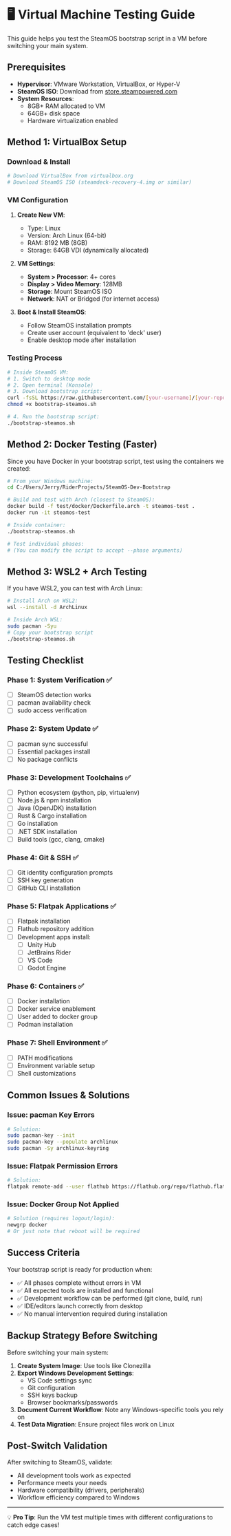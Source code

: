 # 🖥️ Virtual Machine Testing Guide

This guide helps you test the SteamOS bootstrap script in a VM before switching your main system.

## Prerequisites

- **Hypervisor**: VMware Workstation, VirtualBox, or Hyper-V
- **SteamOS ISO**: Download from [store.steampowered.com](https://store.steampowered.com/steamos)
- **System Resources**: 
  - 8GB+ RAM allocated to VM
  - 64GB+ disk space
  - Hardware virtualization enabled

## Method 1: VirtualBox Setup

### Download & Install
```bash
# Download VirtualBox from virtualbox.org
# Download SteamOS ISO (steamdeck-recovery-4.img or similar)
```

### VM Configuration
1. **Create New VM**:
   - Type: Linux
   - Version: Arch Linux (64-bit)
   - RAM: 8192 MB (8GB)
   - Storage: 64GB VDI (dynamically allocated)

2. **VM Settings**:
   - **System > Processor**: 4+ cores
   - **Display > Video Memory**: 128MB
   - **Storage**: Mount SteamOS ISO
   - **Network**: NAT or Bridged (for internet access)

3. **Boot & Install SteamOS**:
   - Follow SteamOS installation prompts
   - Create user account (equivalent to 'deck' user)
   - Enable desktop mode after installation

### Testing Process
```bash
# Inside SteamOS VM:
# 1. Switch to desktop mode
# 2. Open terminal (Konsole)
# 3. Download bootstrap script:
curl -fsSL https://raw.githubusercontent.com/[your-username]/[your-repo]/main/bootstrap-steamos.sh -o bootstrap-steamos.sh
chmod +x bootstrap-steamos.sh

# 4. Run the bootstrap script:
./bootstrap-steamos.sh
```

## Method 2: Docker Testing (Faster)

Since you have Docker in your bootstrap script, test using the containers we created:

```bash
# From your Windows machine:
cd C:/Users/Jerry/RiderProjects/SteamOS-Dev-Bootstrap

# Build and test with Arch (closest to SteamOS):
docker build -f test/docker/Dockerfile.arch -t steamos-test .
docker run -it steamos-test

# Inside container:
./bootstrap-steamos.sh

# Test individual phases:
# (You can modify the script to accept --phase arguments)
```

## Method 3: WSL2 + Arch Testing

If you have WSL2, you can test with Arch Linux:

```bash
# Install Arch on WSL2:
wsl --install -d ArchLinux

# Inside Arch WSL:
sudo pacman -Syu
# Copy your bootstrap script
./bootstrap-steamos.sh
```

## Testing Checklist

### Phase 1: System Verification ✅
- [ ] SteamOS detection works
- [ ] pacman availability check
- [ ] sudo access verification

### Phase 2: System Update ✅
- [ ] pacman sync successful  
- [ ] Essential packages install
- [ ] No package conflicts

### Phase 3: Development Toolchains ✅
- [ ] Python ecosystem (python, pip, virtualenv)
- [ ] Node.js & npm installation
- [ ] Java (OpenJDK) installation
- [ ] Rust & Cargo installation  
- [ ] Go installation
- [ ] .NET SDK installation
- [ ] Build tools (gcc, clang, cmake)

### Phase 4: Git & SSH ✅
- [ ] Git identity configuration prompts
- [ ] SSH key generation
- [ ] GitHub CLI installation

### Phase 5: Flatpak Applications ✅
- [ ] Flatpak installation
- [ ] Flathub repository addition
- [ ] Development apps install:
  - [ ] Unity Hub
  - [ ] JetBrains Rider
  - [ ] VS Code
  - [ ] Godot Engine

### Phase 6: Containers ✅
- [ ] Docker installation
- [ ] Docker service enablement
- [ ] User added to docker group
- [ ] Podman installation

### Phase 7: Shell Environment ✅
- [ ] PATH modifications
- [ ] Environment variable setup
- [ ] Shell customizations

## Common Issues & Solutions

### Issue: pacman Key Errors
```bash
# Solution:
sudo pacman-key --init
sudo pacman-key --populate archlinux
sudo pacman -Sy archlinux-keyring
```

### Issue: Flatpak Permission Errors
```bash
# Solution:
flatpak remote-add --user flathub https://flathub.org/repo/flathub.flatpakrepo
```

### Issue: Docker Group Not Applied
```bash
# Solution (requires logout/login):
newgrp docker
# Or just note that reboot will be required
```

## Success Criteria

Your bootstrap script is ready for production when:

- ✅ All phases complete without errors in VM
- ✅ All expected tools are installed and functional
- ✅ Development workflow can be performed (git clone, build, run)
- ✅ IDE/editors launch correctly from desktop
- ✅ No manual intervention required during installation

## Backup Strategy Before Switching

Before switching your main system:

1. **Create System Image**: Use tools like Clonezilla
2. **Export Windows Development Settings**: 
   - VS Code settings sync
   - Git configuration
   - SSH keys backup
   - Browser bookmarks/passwords
3. **Document Current Workflow**: Note any Windows-specific tools you rely on
4. **Test Data Migration**: Ensure project files work on Linux

## Post-Switch Validation

After switching to SteamOS, validate:
- All development tools work as expected
- Performance meets your needs  
- Hardware compatibility (drivers, peripherals)
- Workflow efficiency compared to Windows

---

💡 **Pro Tip**: Run the VM test multiple times with different configurations to catch edge cases!